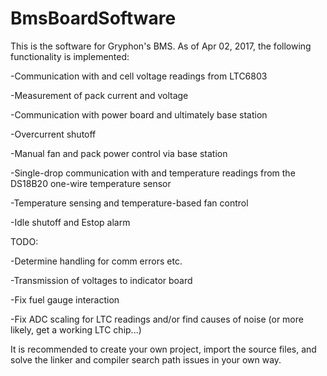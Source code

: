 # BmsBoardSoftware
This is the software for Gryphon's BMS. As of Apr 02, 2017, the following functionality is implemented:

-Communication with and cell voltage readings from LTC6803

-Measurement of pack current and voltage

-Communication with power board and ultimately base station

-Overcurrent shutoff

-Manual fan and pack power control via base station

-Single-drop communication with and temperature readings from the DS18B20 one-wire temperature sensor

-Temperature sensing and temperature-based fan control

-Idle shutoff and Estop alarm   

TODO:

-Determine handling for comm errors etc.

-Transmission of voltages to indicator board

-Fix fuel gauge interaction

-Fix ADC scaling for LTC readings and/or find causes of noise (or more likely, get a working LTC chip...)


It is recommended to create your own project, import the source files, and solve the linker and compiler search path issues in your own way.

